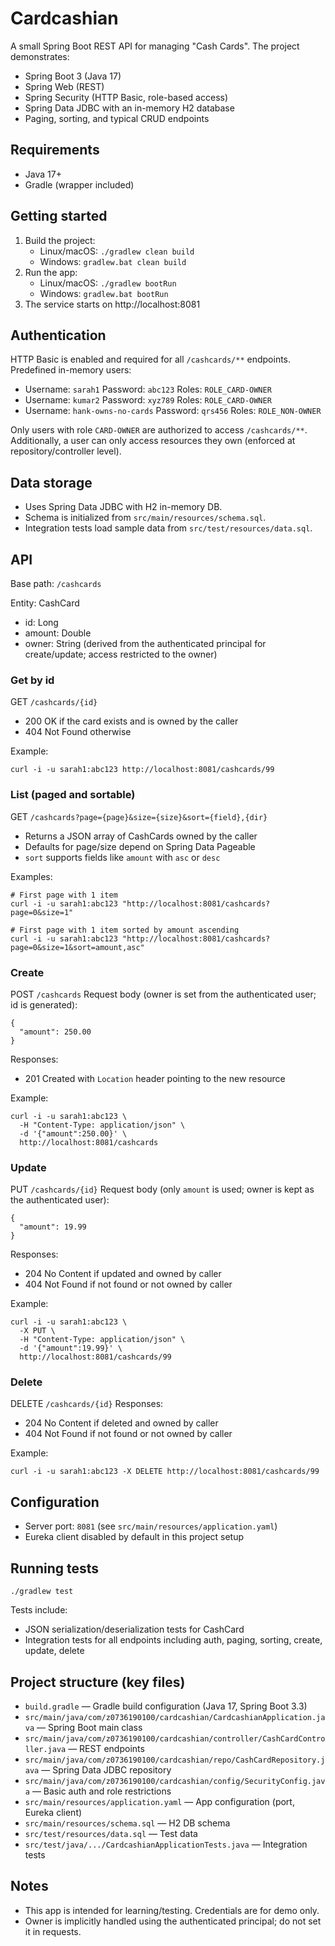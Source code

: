# Cardcashian

A small Spring Boot REST API for managing "Cash Cards". The project demonstrates:
- Spring Boot 3 (Java 17)
- Spring Web (REST)
- Spring Security (HTTP Basic, role-based access)
- Spring Data JDBC with an in-memory H2 database
- Paging, sorting, and typical CRUD endpoints

## Requirements
- Java 17+
- Gradle (wrapper included)

## Getting started
1. Build the project:
   - Linux/macOS: `./gradlew clean build`
   - Windows: `gradlew.bat clean build`
2. Run the app:
   - Linux/macOS: `./gradlew bootRun`
   - Windows: `gradlew.bat bootRun`
3. The service starts on http://localhost:8081

## Authentication
HTTP Basic is enabled and required for all `/cashcards/**` endpoints. Predefined in-memory users:
- Username: `sarah1`  Password: `abc123`  Roles: `ROLE_CARD-OWNER`
- Username: `kumar2`  Password: `xyz789`  Roles: `ROLE_CARD-OWNER`
- Username: `hank-owns-no-cards`  Password: `qrs456`  Roles: `ROLE_NON-OWNER`

Only users with role `CARD-OWNER` are authorized to access `/cashcards/**`.
Additionally, a user can only access resources they own (enforced at repository/controller level).

## Data storage
- Uses Spring Data JDBC with H2 in-memory DB.
- Schema is initialized from `src/main/resources/schema.sql`.
- Integration tests load sample data from `src/test/resources/data.sql`.

## API
Base path: `/cashcards`

Entity: CashCard
- id: Long
- amount: Double
- owner: String (derived from the authenticated principal for create/update; access restricted to the owner)

### Get by id
GET `/cashcards/{id}`
- 200 OK if the card exists and is owned by the caller
- 404 Not Found otherwise

Example:
```
curl -i -u sarah1:abc123 http://localhost:8081/cashcards/99
```

### List (paged and sortable)
GET `/cashcards?page={page}&size={size}&sort={field},{dir}`
- Returns a JSON array of CashCards owned by the caller
- Defaults for page/size depend on Spring Data Pageable
- `sort` supports fields like `amount` with `asc` or `desc`

Examples:
```
# First page with 1 item
curl -i -u sarah1:abc123 "http://localhost:8081/cashcards?page=0&size=1"

# First page with 1 item sorted by amount ascending
curl -i -u sarah1:abc123 "http://localhost:8081/cashcards?page=0&size=1&sort=amount,asc"
```

### Create
POST `/cashcards`
Request body (owner is set from the authenticated user; id is generated):
```
{
  "amount": 250.00
}
```
Responses:
- 201 Created with `Location` header pointing to the new resource

Example:
```
curl -i -u sarah1:abc123 \
  -H "Content-Type: application/json" \
  -d '{"amount":250.00}' \
  http://localhost:8081/cashcards
```

### Update
PUT `/cashcards/{id}`
Request body (only `amount` is used; owner is kept as the authenticated user):
```
{
  "amount": 19.99
}
```
Responses:
- 204 No Content if updated and owned by caller
- 404 Not Found if not found or not owned by caller

Example:
```
curl -i -u sarah1:abc123 \
  -X PUT \
  -H "Content-Type: application/json" \
  -d '{"amount":19.99}' \
  http://localhost:8081/cashcards/99
```

### Delete
DELETE `/cashcards/{id}`
Responses:
- 204 No Content if deleted and owned by caller
- 404 Not Found if not found or not owned by caller

Example:
```
curl -i -u sarah1:abc123 -X DELETE http://localhost:8081/cashcards/99
```

## Configuration
- Server port: `8081` (see `src/main/resources/application.yaml`)
- Eureka client disabled by default in this project setup

## Running tests
```
./gradlew test
```
Tests include:
- JSON serialization/deserialization tests for CashCard
- Integration tests for all endpoints including auth, paging, sorting, create, update, delete

## Project structure (key files)
- `build.gradle` — Gradle build configuration (Java 17, Spring Boot 3.3)
- `src/main/java/com/z0736190100/cardcashian/CardcashianApplication.java` — Spring Boot main class
- `src/main/java/com/z0736190100/cardcashian/controller/CashCardController.java` — REST endpoints
- `src/main/java/com/z0736190100/cardcashian/repo/CashCardRepository.java` — Spring Data JDBC repository
- `src/main/java/com/z0736190100/cardcashian/config/SecurityConfig.java` — Basic auth and role restrictions
- `src/main/resources/application.yaml` — App configuration (port, Eureka client)
- `src/main/resources/schema.sql` — H2 DB schema
- `src/test/resources/data.sql` — Test data
- `src/test/java/.../CardcashianApplicationTests.java` — Integration tests

## Notes
- This app is intended for learning/testing. Credentials are for demo only.
- Owner is implicitly handled using the authenticated principal; do not set it in requests.
